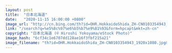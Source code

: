 ```yaml
---
layout: post
title:  "日本北海道"
date:   "2020-11-15 16:00:00 +0800"
image_url: "http://cn.bing.com/th?id=OHR.HokkaidoShida_ZH-CN0103354943_1920x1080.jpg&rf=LaDigue_1920x1080.jpg&pid=hp"
link: "/search?q=%e5%8c%97%e6%b5%b7%e9%81%93&form=hpcapt&mkt=zh-cn"
copyright: "日本北海道 (© Hiroshi Yokoyama/eStock Photo)"
image_hash: "6cf34c1e6707dd128ae16f3fbf215a21"
image_filename: "th?id=OHR.HokkaidoShida_ZH-CN0103354943_1920x1080.jpg&rf=LaDigue_1920x1080.jpg&pid=hp"
---
```

